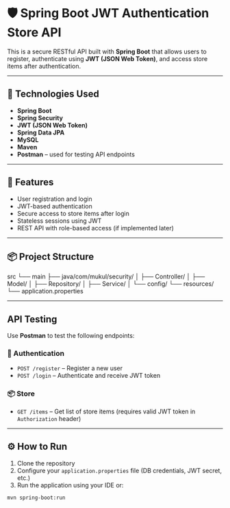 # 🛡️ Spring Boot JWT Authentication Store API

This is a secure RESTful API built with **Spring Boot** that allows users to register, authenticate using **JWT (JSON Web Token)**, and access store items after authentication.

---

## 🚀 Technologies Used

- **Spring Boot**
- **Spring Security**
- **JWT (JSON Web Token)**
- **Spring Data JPA**
- **MySQL**
- **Maven**
- **Postman** – used for testing API endpoints

---

## 📌 Features

- User registration and login
- JWT-based authentication
- Secure access to store items after login
- Stateless sessions using JWT
- REST API with role-based access (if implemented later)

---

## 📦 Project Structure
src
└── main
├── java/com/mukul/security/
│ ├── Controller/
│ ├── Model/
│ ├── Repository/
│ ├── Service/
│ └── config/
└── resources/
└── application.properties

---

##  API Testing

Use **Postman** to test the following endpoints:

### 🔐 Authentication

- `POST /register` – Register a new user  
- `POST /login` – Authenticate and receive JWT token

### 📦 Store

- `GET /items` – Get list of store items (requires valid JWT token in `Authorization` header)

---

## ⚙️ How to Run

1. Clone the repository  
2. Configure your `application.properties` file (DB credentials, JWT secret, etc.)
3. Run the application using your IDE or:

```bash
mvn spring-boot:run
